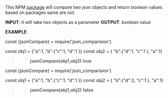 This NPM [package](https://www.npmjs.com/package/json_comparision) will compare two json objects and return boolean values based on packages same are not.

__INPUT__: It will take two objects as a parameter
__OUTPUT__: boolean value 

__EXAMPLE__:

const {jsonCompare} = require('json_comparision')

const obj1 = {"a":1, "b":{"c":1, "d":1 }} 
const obj2 = { "b":{"d":1, "c":1 }, "a":1}

>>__jsonCompare(obj1,obj2)__ 
>>__true__

const {jsonCompare} = require('json_comparision')

const obj1 = {"a":1, "b":{"c":1, "d":1 }} 
const obj2 = { "b":{"d":2, "c":1 }, "a":1}

>>__jsonCompare(obj1,obj2)__
>>__false__


